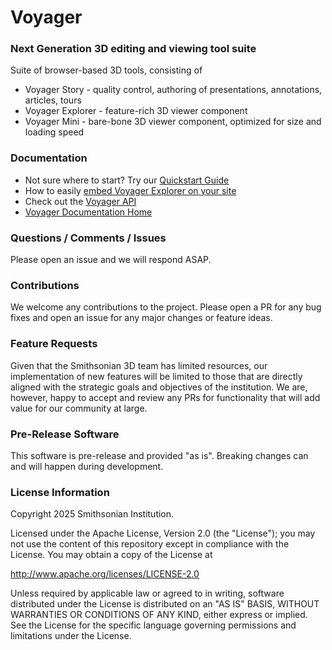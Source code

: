 # Voyager
### Next Generation 3D editing and viewing tool suite

Suite of browser-based 3D tools, consisting of

 * Voyager Story - quality control, authoring of presentations, annotations, articles, tours
 * Voyager Explorer - feature-rich 3D viewer component
 * Voyager Mini - bare-bone 3D viewer component, optimized for size and loading speed

### Documentation

 * Not sure where to start? Try our [Quickstart Guide](https://smithsonian.github.io/dpo-voyager/introduction/getting-started/)
 * How to easily [embed Voyager Explorer on your site](https://smithsonian.github.io/dpo-voyager/explorer/usage/)
 * Check out the [Voyager API](https://smithsonian.github.io/dpo-voyager/explorer/api/)
 * [Voyager Documentation Home](https://smithsonian.github.io/dpo-voyager) 

### Questions / Comments / Issues
Please open an issue and we will respond ASAP.

### Contributions
We welcome any contributions to the project. Please open a PR for any bug fixes and open an issue for any major changes or feature ideas.

### Feature Requests
Given that the Smithsonian 3D team has limited resources, our implementation of new features will be limited to those that are directly aligned with the strategic goals and objectives of the institution. We are, however, happy to accept and review any PRs for functionality that will add value for our community at large.

### Pre-Release Software
This software is pre-release and provided "as is". Breaking changes can and will happen during development.

### License Information
Copyright 2025 Smithsonian Institution.

Licensed under the Apache License, Version 2.0 (the "License"); you may not use the content of this repository except in compliance with the License. You may obtain a copy of the License at

http://www.apache.org/licenses/LICENSE-2.0

Unless required by applicable law or agreed to in writing, software distributed under the License is distributed on an "AS IS" BASIS, WITHOUT WARRANTIES OR CONDITIONS OF ANY KIND, either express or implied. See the License for the specific language governing permissions and limitations under the License.
